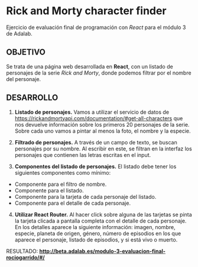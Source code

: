 # Rick and Morty character finder 

Ejercicio de evaluación final de programación con _React_ para el módulo 3 de Adalab.

## **OBJETIVO**

Se trata de una página web desarrollada en **React**, con un listado de personajes de la serie _Rick and Morty_, donde podemos filtrar por el nombre del personaje.

## **DESARROLLO**

1. **Listado de personajes.**
   Vamos a utilizar el servicio de datos de https://rickandmortyapi.com/documentation/#get-all-characters que nos devuelve información sobre los primeros 20 personajes de la serie. Sobre cada uno vamos a pintar al menos la foto, el nombre y la especie.

2. **Filtrado de personajes.**
   A través de un campo de texto, se buscan personajes por su nombre. Al escribir en este, se filtran en la interfaz los personajes que contienen las letras escritas en el input.

3. **Componentes del listado de personajes.**
   El listado debe tener los siguientes componentes como mínimo:

- Componente para el filtro de nombre.
- Componente para el listado.
- Componente para la tarjeta de cada personaje del listado.
- Componente para el detalle de cada personaje.

4. **Utilizar React Router.**
   Al hacer click sobre alguna de las tarjetas se pinta la tarjeta clicada a pantalla completa con el detalle de cada personaje. En los detalles aparece la siguiente información: imagen, nombre, especie, planeta de origen, género, número de episodios en los que aparece el personaje, listado de episodios, y si está vivo o muerto.

RESULTADO:
**http://beta.adalab.es/modulo-3-evaluacion-final-rociogarrido/#/**
